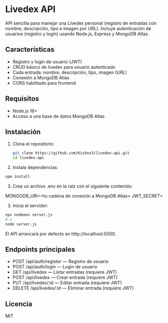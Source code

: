 # Livedex API

API sencilla para manejar una Livedex personal (registro de entradas con nombre, descripción, tipo e imagen por URL). Incluye autenticación de usuarios (registro y login) usando Node.js, Express y MongoDB Atlas.

## Características

- Registro y login de usuario (JWT)
- CRUD básico de livedex para usuario autenticado
- Cada entrada: nombre, descripción, tipo, imagen (URL)
- Conexión a MongoDB Atlas
- CORS habilitado para frontend

## Requisitos

- Node.js 16+
- Acceso a una base de datos MongoDB Atlas

## Instalación

1. Clona el repositorio:
   ```bash
   git clone https://github.com/Kishox3/livedex-api.git
   cd livedex-api
   ```
2. Instala dependencias:
```bash
npm install
```
3. Crea un archivo .env en la raíz con el siguiente contenido:

MONGODB_URI=<tu cadena de conexión a MongoDB Atlas>
JWT_SECRET=<una clave secreta para JWT>

3. Inicia el servidor:
```bash
npx nodemon server.js
# o
node server.js
```

El API arrancará por defecto en http://localhost:5000.

## Endpoints principales
- POST /api/auth/register — Registro de usuario
- POST /api/auth/login — Login de usuario
- GET /api/livedex — Listar entradas (requiere JWT)
- POST /api/livedex — Crear entrada (requiere JWT)
- PUT /api/livedex/:id — Editar entrada (requiere JWT)
- DELETE /api/livedex/:id — Eliminar entrada (requiere JWT)

## Licencia
MIT